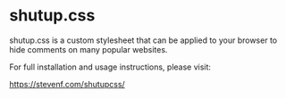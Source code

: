 shutup.css
==========

shutup.css is a custom stylesheet that can be applied to your browser to hide comments on many popular websites.

For full installation and usage instructions, please visit:

https://stevenf.com/shutupcss/
